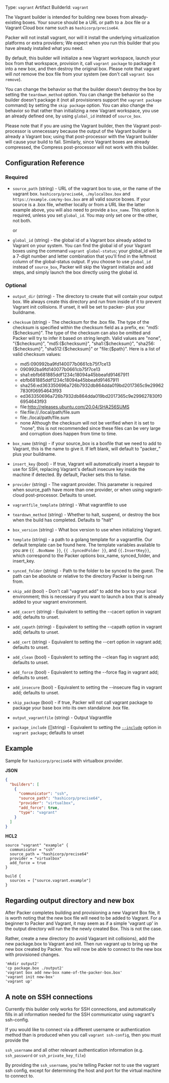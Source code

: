 Type: `vagrant`
Artifact BuilderId: `vagrant`

The Vagrant builder is intended for building new boxes from already-existing
boxes. Your source should be a URL or path to a .box file or a Vagrant Cloud
box name such as `hashicorp/precise64`.

Packer will not install vagrant, nor will it install the underlying
virtualization platforms or extra providers; We expect when you run this
builder that you have already installed what you need.

By default, this builder will initialize a new Vagrant workspace, launch your
box from that workspace, provision it, call `vagrant package` to package it
into a new box, and then destroy the original box. Please note that vagrant
will _not_ remove the box file from your system (we don't call
`vagrant box remove`).

You can change the behavior so that the builder doesn't destroy the box by
setting the `teardown_method` option. You can change the behavior so the builder
doesn't package it (not all provisioners support the `vagrant package` command)
by setting the `skip package` option. You can also change the behavior so that
rather than initializing a new Vagrant workspace, you use an already defined
one, by using `global_id` instead of `source_box`.

Please note that if you are using the Vagrant builder, then the Vagrant
post-processor is unnecessary because the output of the Vagrant builder is
already a Vagrant box; using that post-processor with the Vagrant builder will
cause your build to fail. Similarly, since Vagrant boxes are already compressed,
the Compress post-processor will not work with this builder.

## Configuration Reference

### Required

- `source_path` (string) - URL of the vagrant box to use, or the name of the
  vagrant box. `hashicorp/precise64`, `./mylocalbox.box` and
  `https://example.com/my-box.box` are all valid source boxes. If your
  source is a .box file, whether locally or from a URL like the latter example
  above, you will also need to provide a `box_name`. This option is required,
  unless you set `global_id`. You may only set one or the other, not both.

  or

- `global_id` (string) - the global id of a Vagrant box already added to Vagrant
  on your system. You can find the global id of your Vagrant boxes using the
  command `vagrant global-status`; your global_id will be a 7-digit number and
  letter combination that you'll find in the leftmost column of the
  global-status output. If you choose to use `global_id` instead of
  `source_box`, Packer will skip the Vagrant initialize and add steps, and
  simply launch the box directly using the global id.

### Optional

<!-- Code generated from the comments of the Config struct in builder/vagrant/builder.go; DO NOT EDIT MANUALLY -->

- `output_dir` (string) - The directory to create that will contain your output box. We always
  create this directory and run from inside of it to prevent Vagrant init
  collisions. If unset, it will be set to packer- plus your buildname.

- `checksum` (string) - The checksum for the .box file. The type of the checksum is specified
  within the checksum field as a prefix, ex: "md5:{$checksum}". The type
  of the checksum can also be omitted and Packer will try to infer it
  based on string length. Valid values are "none", "{$checksum}",
  "md5:{$checksum}", "sha1:{$checksum}", "sha256:{$checksum}",
  "sha512:{$checksum}" or "file:{$path}". Here is a list of valid checksum
  values:
   * md5:090992ba9fd140077b0661cb75f7ce13
   * 090992ba9fd140077b0661cb75f7ce13
   * sha1:ebfb681885ddf1234c18094a45bbeafd91467911
   * ebfb681885ddf1234c18094a45bbeafd91467911
   * sha256:ed363350696a726b7932db864dda019bd2017365c9e299627830f06954643f93
   * ed363350696a726b7932db864dda019bd2017365c9e299627830f06954643f93
   * file:http://releases.ubuntu.com/20.04/SHA256SUMS
   * file:file://./local/path/file.sum
   * file:./local/path/file.sum
   * none
  Although the checksum will not be verified when it is set to "none",
  this is not recommended since these files can be very large and
  corruption does happen from time to time.

- `box_name` (string) - if your source_box is a boxfile that we need to add to Vagrant, this is
  the name to give it. If left blank, will default to "packer_" plus your
  buildname.

- `insert_key` (bool) - If true, Vagrant will automatically insert a keypair to use for SSH,
  replacing Vagrant's default insecure key inside the machine if detected.
  By default, Packer sets this to false.

- `provider` (string) - The vagrant provider.
  This parameter is required when source_path have more than one provider,
  or when using vagrant-cloud post-processor. Defaults to unset.

- `vagrantfile_template` (string) - What vagrantfile to use

- `teardown_method` (string) - Whether to halt, suspend, or destroy the box when the build has
  completed. Defaults to "halt"

- `box_version` (string) - What box version to use when initializing Vagrant.

- `template` (string) - a path to a golang template for a vagrantfile. Our default template can
  be found here. The template variables available to you are
  `{{ .BoxName }}`, `{{ .SyncedFolder }}`, and `{{.InsertKey}}`, which
  correspond to the Packer options box_name, synced_folder, and insert_key.

- `synced_folder` (string) - Path to the folder to be synced to the guest. The path can be absolute
  or relative to the directory Packer is being run from.

- `skip_add` (bool) - Don't call "vagrant add" to add the box to your local environment; this
  is necessary if you want to launch a box that is already added to your
  vagrant environment.

- `add_cacert` (string) - Equivalent to setting the
  --cacert
  option in vagrant add; defaults to unset.

- `add_capath` (string) - Equivalent to setting the
  --capath option
  in vagrant add; defaults to unset.

- `add_cert` (string) - Equivalent to setting the
  --cert option in
  vagrant add; defaults to unset.

- `add_clean` (bool) - Equivalent to setting the
  --clean flag in
  vagrant add; defaults to unset.

- `add_force` (bool) - Equivalent to setting the
  --force flag in
  vagrant add; defaults to unset.

- `add_insecure` (bool) - Equivalent to setting the
  --insecure flag in
  vagrant add; defaults to unset.

- `skip_package` (bool) - if true, Packer will not call vagrant package to
  package your base box into its own standalone .box file.

- `output_vagrantfile` (string) - Output Vagrantfile

- `package_include` ([]string) - Equivalent to setting the
  [`--include`](https://developer.hashicorp.com/vagrant/docs/cli/package#include-x-y-z) option
  in `vagrant package`; defaults to unset

<!-- End of code generated from the comments of the Config struct in builder/vagrant/builder.go; -->


## Example

Sample for `hashicorp/precise64` with virtualbox provider.

**JSON**

```json
{
  "builders": [
    {
      "communicator": "ssh",
      "source_path": "hashicorp/precise64",
      "provider": "virtualbox",
      "add_force": true,
      "type": "vagrant"
    }
  ]
}
```

**HCL2**

```hcl
source "vagrant" "example" {
  communicator = "ssh"
  source_path = "hashicorp/precise64"
  provider = "virtualbox"
  add_force = true
}

build {
  sources = ["source.vagrant.example"]
}
```


## Regarding output directory and new box

After Packer completes building and provisioning a new Vagrant Box file, it is worth
noting that the new box file will need to be added to Vagrant. For a beginner to Packer
and Vagrant, it may seem as if a simple 'vagrant up' in the output directory will run the
the newly created Box. This is not the case.

Rather, create a new directory (to avoid Vagarant init collisions), add the new
package.box to Vagrant and init. Then run vagrant up to bring up the new box created
by Packer. You will now be able to connect to the new box with provisioned changes.

```
'mkdir output2'
'cp package.box ./output2'
'vagrant box add new-box name-of-the-packer-box.box'
'vagrant init new-box'
'vagrant up'
```

## A note on SSH connections

Currently this builder only works for SSH connections, and automatically fills
in all information needed for the SSH communicator using vagrant's ssh-config.

If you would like to connect via a different username or authentication method
than is produced when you call `vagrant ssh-config`, then you must provide the

`ssh_username` and all other relevant authentication information (e.g.
`ssh_password` or `ssh_private_key_file`)

By providing the `ssh_username`, you're telling Packer not to use the vagrant
ssh config, except for determining the host and port for the virtual machine to
connect to.

